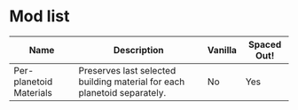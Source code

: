 # Mod list

Name | Description | Vanilla | Spaced Out!
--- | --- | --- | ---
Per-planetoid Materials | Preserves last selected building material for each planetoid separately. | No | Yes